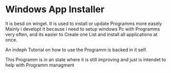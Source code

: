 # Windows App Installer
It is besd on winget. It is used to install or update Programms more easely
Mainly i developt it because i need to setup windows Pc with Programms very often, and its easier to
Create one List and install all applications at once.

An indeph Tutorial on how to use the Programm is backed in it self.

This Programm is in an state where it is still improving and just is intendet to help with Programm managment
